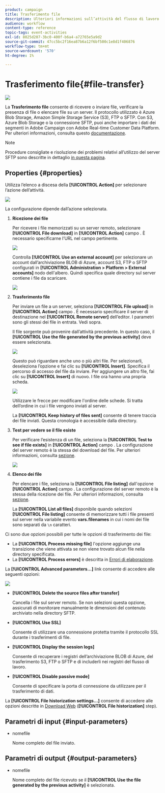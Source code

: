```yaml
---
product: campaign
title: Trasferimento file
description: Ulteriori informazioni sull’attività del flusso di lavoro di trasferimento dei file
audience: workflow
content-type: reference
topic-tags: event-activities
exl-id: 8025d207-3bc0-400f-b6a4-a72765e5a9d2
source-git-commit: 47cc5bc2f16ea87b6a12f6bf500c1e8d1f406876
workflow-type: tm+mt
source-wordcount: '570'
ht-degree: 1%

---
```


# Trasferimento file{#file-transfer}

![](../../assets/common.svg)

La **Trasferimento file** consente di ricevere o inviare file, verificare la presenza di file o elencare file su un server. Il protocollo utilizzato è Azure Blob Storage, Amazon Simple Storage Service (S3), FTP o SFTP.
Con S3, Azure Blob Storage o la connessione SFTP, puoi anche importare i dati dei segmenti in Adobe Campaign con Adobe Real-time Customer Data Platform. Per ulteriori informazioni, consulta questo [documentazione](https://experienceleague.adobe.com/docs/experience-platform/destinations/catalog/email-marketing/adobe-campaign.html).

>[!NOTE]
>
>Procedure consigliate e risoluzione dei problemi relativi all’utilizzo del server SFTP sono descritte in dettaglio [in questa pagina](../../platform/using/sftp-server-usage.md).

## Properties {#properties}

Utilizza l’elenco a discesa della **[!UICONTROL Action]** per selezionare l’azione dell’attività.

![](assets/file_transfert_action.png)

La configurazione dipende dall’azione selezionata.

1. **Ricezione dei file**

   Per ricevere i file memorizzati su un server remoto, selezionare **[!UICONTROL File download]** in **[!UICONTROL Action]** campo . È necessario specificarne l’URL nel campo pertinente.

   ![](assets/file_transfert_edit.png)

   Controlla **[!UICONTROL Use an external account]** per selezionare un account dall’archiviazione BLOB di Azure, account S3, FTP o SFTP configurati in **[!UICONTROL Administration > Platform > External accounts]** nodo dell&#39;albero. Quindi specifica quale directory sul server contiene i file da scaricare.

   ![](assets/file_transfert_edit_external.png)

1. **Trasferimento file**

   Per inviare un file a un server, seleziona **[!UICONTROL File upload]** in **[!UICONTROL Action]** campo . È necessario specificare il server di destinazione nel **[!UICONTROL Remote server]** dell’editor. I parametri sono gli stessi dei file in entrata. Vedi sopra.

   Il file sorgente può provenire dall’attività precedente. In questo caso, il **[!UICONTROL Use the file generated by the previous activity]** deve essere selezionata.

   ![](assets/file_transfert_edit_send.png)

   Questo può riguardare anche uno o più altri file. Per selezionarli, deseleziona l’opzione e fai clic su **[!UICONTROL Insert]**. Specifica il percorso di accesso del file da inviare. Per aggiungere un altro file, fai clic su **[!UICONTROL Insert]** di nuovo. I file ora hanno una propria scheda.

   ![](assets/file_transfert_source.png)

   Utilizzare le frecce per modificare l&#39;ordine delle schede. Si tratta dell’ordine in cui i file vengono inviati al server.

   La **[!UICONTROL Keep history of files sent]** consente di tenere traccia dei file inviati. Questa cronologia è accessibile dalla directory.

1. **Test per vedere se il file esiste**

   Per verificare l’esistenza di un file, seleziona la **[!UICONTROL Test to see if file exists]** in **[!UICONTROL Action]** campo . La configurazione del server remoto è la stessa del download del file. Per ulteriori informazioni, consulta [sezione](#properties).

   ![](assets/file_transfert_edit_test.png)

1. **Elenco dei file**

   Per elencare i file, seleziona la **[!UICONTROL File listing]** dall&#39;opzione **[!UICONTROL Action]** campo . La configurazione del server remoto è la stessa della ricezione dei file. Per ulteriori informazioni, consulta [sezione](#properties).

   La **[!UICONTROL List all files]** disponibile quando selezioni **[!UICONTROL File listing]** consente di memorizzare tutti i file presenti sul server nella variabile evento **vars.filenames** in cui i nomi dei file sono separati da `\n` caratteri.

Ci sono due opzioni possibili per tutte le opzioni di trasferimento dei file:

* La **[!UICONTROL Process missing file]** l&#39;opzione aggiunge una transizione che viene attivata se non viene trovato alcun file nella directory specificata.
* La **[!UICONTROL Process errors]** è descritta in [Errori di elaborazione](monitoring-workflow-execution.md#processing-errors).

La **[!UICONTROL Advanced parameters...]** link consente di accedere alle seguenti opzioni:

![](assets/file_transfert_advanced.png)

* **[!UICONTROL Delete the source files after transfer]**

   Cancella i file sul server remoto. Se non selezioni questa opzione, assicurati di monitorare manualmente le dimensioni del contenuto archiviato nella directory SFTP.

* **[!UICONTROL Use SSL]**

   Consente di utilizzare una connessione protetta tramite il protocollo SSL durante i trasferimenti di file.

* **[!UICONTROL Display the session logs]**

   Consente di recuperare i registri dell’archiviazione BLOB di Azure, del trasferimento S3, FTP o SFTP e di includerli nei registri del flusso di lavoro.

* **[!UICONTROL Disable passive mode]**

   Consente di specificare la porta di connessione da utilizzare per il trasferimento di dati.

La **[!UICONTROL File historization settings...]** consente di accedere alle opzioni descritte in [Download Web](web-download.md) (**[!UICONTROL File historization]** step).

## Parametri di input {#input-parameters}

* nomefile

   Nome completo del file inviato.

## Parametri di output {#output-parameters}

* nomefile

   Nome completo del file ricevuto se il **[!UICONTROL Use the file generated by the previous activity]** è selezionata.
